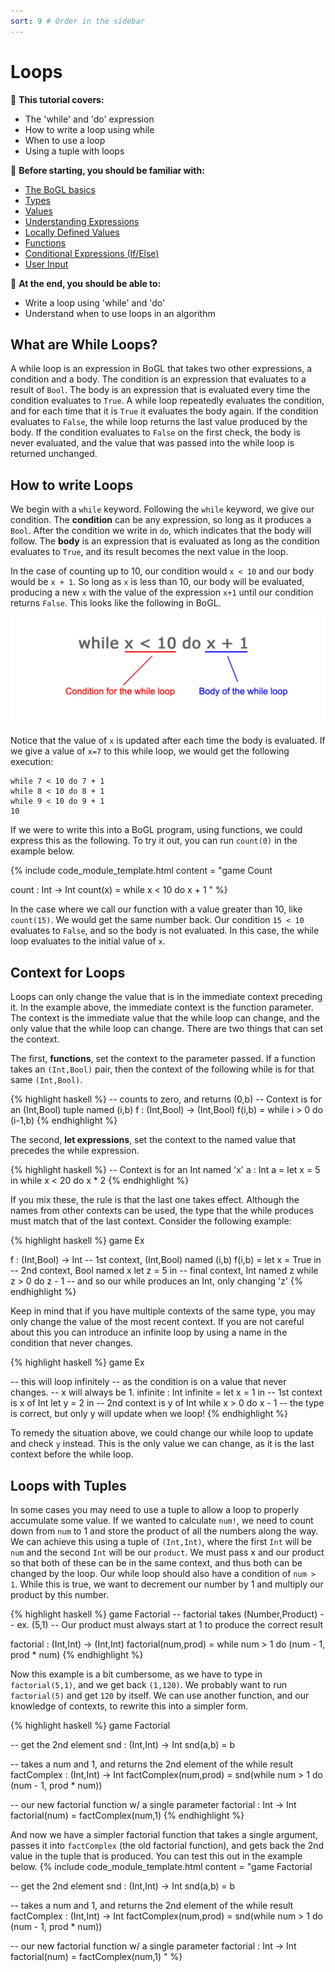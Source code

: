 ```yaml
---
sort: 9 # Order in the sidebar
---
```


# Loops

:leaves: **This tutorial covers:**
- The 'while' and 'do' expression
- How to write a loop using while
- When to use a loop
- Using a tuple with loops

:seedling: **Before starting, you should be familiar with:**
- [The BoGL basics](./GettingStarted.md)
- [Types](./types)
- [Values](./values)
- [Understanding Expressions](./expressions)
- [Locally Defined Values](./lets)
- [Functions](./functions)
- [Conditional Expressions (If/Else)](./conditional_statements)
- [User Input](./input)

:deciduous_tree: **At the end, you should be able to:**
- Write a loop using 'while' and 'do'
- Understand when to use loops in an algorithm


## What are While Loops?

A while loop is an expression in BoGL that takes two other expressions, a condition and a body. The condition is an expression that evaluates to a result of `Bool`. The body is an expression that is evaluated every time the condition evaluates to `True`. A while loop repeatedly evaluates the condition, and for each time that it is `True` it evaluates the body again. If the condition evaluates to `False`, the while loop returns the last value produced by the body. If the condition evaluates to `False` on the first check, the body is never evaluated, and the value that was passed into the while loop is returned unchanged.

## How to write Loops

We begin with a `while` keyword. Following the `while` keyword, we give our condition. The **condition** can be any expression, so long as it produces a `Bool`. After the condition we write in `do`, which indicates that the body will follow. The **body** is an expression that is evaluated as long as the condition evaluates to `True`, and its result becomes the next value in the loop.

In the case of counting up to 10, our condition would `x < 10` and our body would be `x + 1`. So long as `x` is less than 10, our body will be evaluated, producing a new `x` with the value of the expression `x+1` until our condition returns `False`. This looks like the following in BoGL.

![while loop, showing the condition and then the body](../imgs/while-loop.jpg)

Notice that the value of `x` is updated after each time the body is evaluated. If we give a value of `x=7` to this while loop, we would get the following execution:

```
while 7 < 10 do 7 + 1
while 8 < 10 do 8 + 1
while 9 < 10 do 9 + 1
10
```

If we were to write this into a BoGL program, using functions, we could express this as the following. To try it out, you can run `count(0)` in the example below.

{% include code_module_template.html
content = "game Count

count : Int -> Int
count(x) = while x < 10 do x + 1
"
%}

In the case where we call our function with a value greater than 10, like `count(15)`. We would get the same number back. Our condition `15 < 10` evaluates to `False`, and so the body is not evaluated. In this case, the while loop evaluates to the initial value of `x`.

## Context for Loops

Loops can only change the value that is in the immediate context preceding it. In the example above, the immediate context is the function parameter. The context is the immediate value that the while loop can change, and the only value that the while loop can change. There are two things that can set the context.

The first, **functions**, set the context to the parameter passed. If a function takes an `(Int,Bool)` pair, then the context of the following while is for that same `(Int,Bool)`.

{% highlight haskell %}
-- counts to zero, and returns (0,b)
-- Context is for an (Int,Bool) tuple named (i,b)
f : (Int,Bool) -> (Int,Bool)
f(i,b) = while i > 0 do (i-1,b)
{% endhighlight %}

The second, **let expressions**, set the context to the named value that precedes the while expression.

{% highlight haskell %}
-- Context is for an Int named 'x'
a : Int
a = let x = 5 in while x < 20 do x * 2
{% endhighlight %}

If you mix these, the rule is that the last one takes effect. Although the names from other contexts can be used, the type that the while produces must match that of the last context. Consider the following example:

{% highlight haskell %}
game Ex

f : (Int,Bool) -> Int          -- 1st context, (Int,Bool) named (i,b)
f(i,b) = let x = True in       -- 2nd context, Bool named x
         let z = 5 in          -- final context, Int named z
         while z > 0 do z - 1  -- and so our while produces an Int, only changing 'z'
{% endhighlight %}

Keep in mind that if you have multiple contexts of the same type, you may only change the value of the most recent context. If you are not careful about this you can introduce an infinite loop by using a name in the condition that never changes.

{% highlight haskell %}
game Ex

-- this will loop infinitely
-- as the condition is on a value that never changes.
-- x will always be 1.
infinite : Int
infinite = let x = 1 in -- 1st context is x of Int
           let y = 2 in -- 2nd context is y of Int
           while x > 0 do x - 1 -- the type is correct, but only y will update when we loop!
{% endhighlight %}

To remedy the situation above, we could change our while loop to update and check `y` instead. This is the only value we can change, as it is the last context before the while loop.

## Loops with Tuples

In some cases you may need to use a tuple to allow a loop to properly accumulate some value. If we wanted to calculate `num!`, we need to count down from `num` to 1 and store the product of all the numbers along the way. We can achieve this using a tuple of `(Int,Int)`, where the first `Int` will be `num` and the second `Int` will be our `product`. We must pass x and our product so that both of these can be in the same context, and thus both can be changed by the loop. Our while loop should also have a condition of `num > 1`. While this is true, we want to decrement our number by 1 and multiply our product by this number.

{% highlight haskell %}
game Factorial
-- factorial takes (Number,Product)
-- ex. (5,1)
-- Our product must always start at 1 to produce the correct result

factorial : (Int,Int) -> (Int,Int)
factorial(num,prod) = while num > 1 do (num - 1, prod * num)
{% endhighlight %}

Now this example is a bit cumbersome, as we have to type in `factorial(5,1)`, and we get back `(1,120)`. We probably want to run `factorial(5)` and get `120` by itself. We can use another function, and our knowledge of contexts, to rewrite this into a simpler form.

{% highlight haskell %}
game Factorial

-- get the 2nd element
snd : (Int,Int) -> Int
snd(a,b) = b

-- takes a num and 1, and returns the 2nd element of the while result
factComplex : (Int,Int) -> Int
factComplex(num,prod) = snd(while num > 1 do (num - 1, prod * num))

-- our new factorial function w/ a single parameter
factorial : Int -> Int
factorial(num) = factComplex(num,1)
{% endhighlight %}

And now we have a simpler factorial function that takes a single argument, passes it into `factComplex` (the old factorial function), and gets back the 2nd value in the tuple that is produced. You can test this out in the example below.
{% include code_module_template.html
content = "game Factorial

-- get the 2nd element
snd : (Int,Int) -> Int
snd(a,b) = b

-- takes a num and 1, and returns the 2nd element of the while result
factComplex : (Int,Int) -> Int
factComplex(num,prod) = snd(while num > 1 do (num - 1, prod * num))

-- our new factorial function w/ a single parameter
factorial : Int -> Int
factorial(num) = factComplex(num,1)
"
%}
